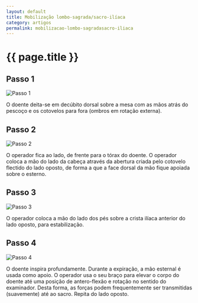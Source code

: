 ```yaml
---
layout: default
title: Mobilização lombo-sagrada/sacro-ilíaca
category: artigos
permalink: mobilizacao-lombo-sagradasacro-iliaca
---
```


# {{ page.title }}

## Passo 1

![Passo 1](http://www.dorlombar.com/wp-content/uploads/2011/09/figura-1.png "O doente deita-se em decúbito dorsal sobre a mesa com as mãos atrás do pescoço e os cotovelos para fora (ombros em rotação externa).")

O doente deita-se em decúbito dorsal sobre a mesa com as mãos atrás do pescoço e os cotovelos para fora (ombros em rotação externa).

## Passo 2

![Passo 2](http://www.dorlombar.com/wp-content/uploads/2011/09/figura-2.png "O operador fica ao lado, de frente para o tórax do doente. O operador coloca a mão do lado da cabeça através da abertura criada pelo cotovelo flectido do lado oposto, de forma a que a face dorsal da mão fique apoiada sobre o esterno.")

O operador fica ao lado, de frente para o tórax do doente. O operador coloca a mão do lado da cabeça através da abertura criada pelo cotovelo flectido do lado oposto, de forma a que a face dorsal da mão fique apoiada sobre o esterno.

## Passo 3

![Passo 3](http://www.dorlombar.com/wp-content/uploads/2011/09/figura-3.png "O operador coloca a mão do lado dos pés sobre a crista ilíaca anterior do lado oposto, para estabilização.")

O operador coloca a mão do lado dos pés sobre a crista ilíaca anterior do lado oposto, para estabilização.

## Passo 4

![Passo 4](http://www.dorlombar.com/wp-content/uploads/2011/09/figura-4.png "O doente inspira profundamente. Durante a expiração, a mão esternal é usada como apoio. O operador usa o seu braço para elevar o corpo do doente até uma posição de antero-flexão e rotação no sentido do examinador. Desta forma, as forças podem frequentemente ser transmitidas (suavemente) até ao sacro. Repita do lado oposto.")

O doente inspira profundamente. Durante a expiração, a mão esternal é usada como apoio. O operador usa o seu braço para elevar o corpo do doente até uma posição de antero-flexão e rotação no sentido do examinador. Desta forma, as forças podem frequentemente ser transmitidas (suavemente) até ao sacro. Repita do lado oposto.
